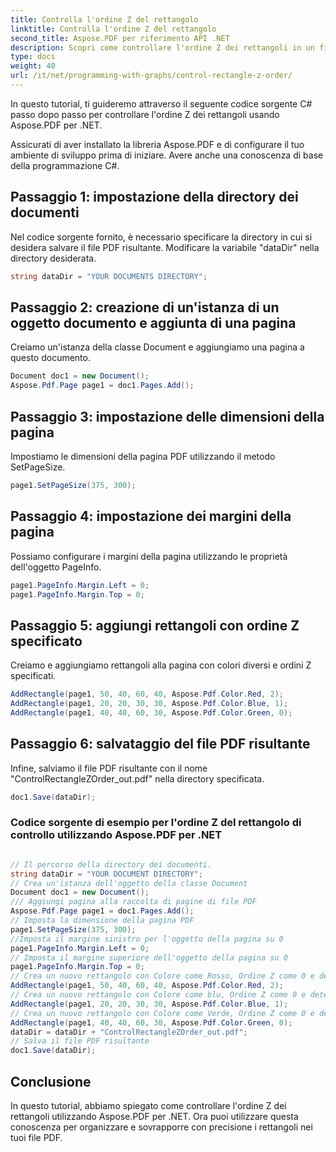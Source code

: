```yaml
---
title: Controlla l'ordine Z del rettangolo
linktitle: Controlla l'ordine Z del rettangolo
second_title: Aspose.PDF per riferimento API .NET
description: Scopri come controllare l'ordine Z dei rettangoli in un file PDF utilizzando Aspose.PDF per .NET.
type: docs
weight: 40
url: /it/net/programming-with-graphs/control-rectangle-z-order/
---
```


In questo tutorial, ti guideremo attraverso il seguente codice sorgente C# passo dopo passo per controllare l'ordine Z dei rettangoli usando Aspose.PDF per .NET.

Assicurati di aver installato la libreria Aspose.PDF e di configurare il tuo ambiente di sviluppo prima di iniziare. Avere anche una conoscenza di base della programmazione C#.

## Passaggio 1: impostazione della directory dei documenti

Nel codice sorgente fornito, è necessario specificare la directory in cui si desidera salvare il file PDF risultante. Modificare la variabile "dataDir" nella directory desiderata.

```csharp
string dataDir = "YOUR DOCUMENTS DIRECTORY";
```

## Passaggio 2: creazione di un'istanza di un oggetto documento e aggiunta di una pagina

Creiamo un'istanza della classe Document e aggiungiamo una pagina a questo documento.

```csharp
Document doc1 = new Document();
Aspose.Pdf.Page page1 = doc1.Pages.Add();
```

## Passaggio 3: impostazione delle dimensioni della pagina

Impostiamo le dimensioni della pagina PDF utilizzando il metodo SetPageSize.

```csharp
page1.SetPageSize(375, 300);
```

## Passaggio 4: impostazione dei margini della pagina

Possiamo configurare i margini della pagina utilizzando le proprietà dell'oggetto PageInfo.

```csharp
page1.PageInfo.Margin.Left = 0;
page1.PageInfo.Margin.Top = 0;
```

## Passaggio 5: aggiungi rettangoli con ordine Z specificato

Creiamo e aggiungiamo rettangoli alla pagina con colori diversi e ordini Z specificati.

```csharp
AddRectangle(page1, 50, 40, 60, 40, Aspose.Pdf.Color.Red, 2);
AddRectangle(page1, 20, 20, 30, 30, Aspose.Pdf.Color.Blue, 1);
AddRectangle(page1, 40, 40, 60, 30, Aspose.Pdf.Color.Green, 0);
```

## Passaggio 6: salvataggio del file PDF risultante

Infine, salviamo il file PDF risultante con il nome "ControlRectangleZOrder_out.pdf" nella directory specificata.

```csharp
doc1.Save(dataDir);
```
### Codice sorgente di esempio per l'ordine Z del rettangolo di controllo utilizzando Aspose.PDF per .NET 

```csharp

// Il percorso della directory dei documenti.
string dataDir = "YOUR DOCUMENT DIRECTORY";
// Crea un'istanza dell'oggetto della classe Document
Document doc1 = new Document();
/// Aggiungi pagina alla raccolta di pagine di file PDF
Aspose.Pdf.Page page1 = doc1.Pages.Add();
// Imposta la dimensione della pagina PDF
page1.SetPageSize(375, 300);
//Imposta il margine sinistro per l'oggetto della pagina su 0
page1.PageInfo.Margin.Left = 0;
// Imposta il margine superiore dell'oggetto della pagina su 0
page1.PageInfo.Margin.Top = 0;
// Crea un nuovo rettangolo con Colore come Rosso, Ordine Z come 0 e determinate dimensioni
AddRectangle(page1, 50, 40, 60, 40, Aspose.Pdf.Color.Red, 2);
// Crea un nuovo rettangolo con Colore come blu, Ordine Z come 0 e determinate dimensioni
AddRectangle(page1, 20, 20, 30, 30, Aspose.Pdf.Color.Blue, 1);
// Crea un nuovo rettangolo con Colore come Verde, Ordine Z come 0 e determinate dimensioni
AddRectangle(page1, 40, 40, 60, 30, Aspose.Pdf.Color.Green, 0);
dataDir = dataDir + "ControlRectangleZOrder_out.pdf";
// Salva il file PDF risultante
doc1.Save(dataDir);

```

## Conclusione

In questo tutorial, abbiamo spiegato come controllare l'ordine Z dei rettangoli utilizzando Aspose.PDF per .NET. Ora puoi utilizzare questa conoscenza per organizzare e sovrapporre con precisione i rettangoli nei tuoi file PDF.
